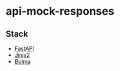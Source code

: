 # api-mock-responses

## Stack

- [FastAPI](https://fastapi.tiangolo.com/)
- [Jinja2](https://jinja.palletsprojects.com/en/3.0.x/)
- [Bulma](https://bulma.io/)
